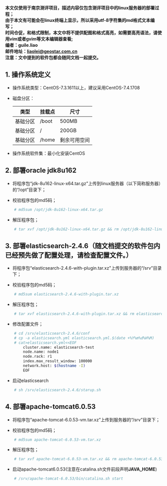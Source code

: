 

**本文仅使用于南京测评项目，描述内容仅包含测评项目中的linux服务器的部署过程；**  
**由于本文有可能会在linux终端上显示，所以采用utf-8字符集的md格式文本编写；**  
**时间仓促，和格式限制，本文中将不提供配图和格式高亮，如需要高亮语法，请使用vim或者gvim等文本编辑器查看;**  
**编者：guile.liao**  
**邮件地址：liaolei@geostar.com.cn**  
**注意：文中提到的软件包都会随同文档一起提交。**  



## 1. 操作系统定义

 - 操作系统类型：CentOS-7.3.1611以上，建议采用CentOS-7.4.1708

 - 磁盘分区：

    |类型|挂载点|尺寸|  
    |-|-|-| 
    |基础分区|/boot|500MB|  
    |基础分区|/|200GB|  
    |基础分区|/home|剩余可用空间|  

 - 操作系统软件集：最小化安装CentOS

## 2. 部署oracle jdk8u162

 - 将程序包“jdk-8u162-linux-x64.tar.gz”上传到linux服务器（以下简称服务器）的“/opt”目录下；

 - 校验程序包的md5码；
```bash
	# md5sum /opt/jdk-8u162-linux-x64.tar.gz
```
 - 解压程序包；
```bash
	# tar xvf /opt/jdk-8u162-linux-x64.tar.gz && rm /opt/jdk-8u162-linux-x64.tar.gz -rf
```

## 3. 部署elasticsearch-2.4.6（随文档提交的软件包内已经预先做了配置处理，请检查配置文件。）

 - 将程序包“elasticsearch-2.4.6-with-plugin.tar.xz”上传到服务器的“/srv”目录下；

 - 校验程序包的md5码；
```bash
	# md5sum elasticsearch-2.4.6-with-plugin.tar.xz
```
 - 解压程序包；
```bash
	# tar xvf elasticsearch-2.4.6-with-plugin.tar.xz && rm elasticsearch-2.4.6-with-plugin.tar.xz -rf
```
 - 修改配置文件；
```bash
	# cd /srv/elasticsearch-2.4.6/conf
	# cp -a elasticsearch.yml elasticsearch.yml.$(date +%Y%m%d%H%M)
	# cat>elasticsearch.yml<<EOF
		cluster.name: elasticsearch-test
		node.name: node1
		node.rack: r1
		index.max_result_window: 100000
		network.host: $(hostname -I)
		EOF
```
 - 启动elasticsearch
```bash
	# sh /srv/elasticsearch-2.4.6/starup.sh
```

## 4. 部署apache-tomcat6.0.53

 - 将程序包“apache-tomcat-6.0.53-vm.tar.xz”上传到服务器的“/srv”目录下；

 - 校验程序包的md5码；
```bash
	# md5sum apache-tomcat-6.0.53-vm.tar.xz
```
 - 解压程序包；
```bash
	# tar xvf apache-tomcat-6.0.53-vm.tar.xz && rm apache-tomcat-6.0.53-vm.tar.xz -rf
```
 - 启动apache-tomcat6.0.53(注意在catalina.sh文件前段声明**JAVA_HOME**)
```bash
	# /srv/apache-tomcat-6.0.53/bin/catalina.sh start
```

